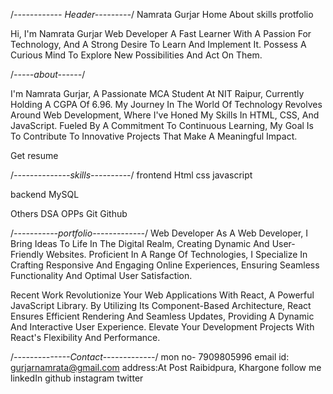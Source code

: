 /*------------ Header---------*/
Namrata Gurjar
Home About skills protfolio


Hi, I'm Namrata Gurjar
Web Developer
A Fast Learner With A Passion For Technology, And A Strong Desire To Learn And Implement It. Possess A Curious Mind To Explore New Possibilities And Act On Them.

/*-----about------*/

I'm Namrata Gurjar, A Passionate MCA Student At NIT Raipur, Currently Holding A CGPA Of 6.96.
My Journey In The World Of Technology Revolves Around Web Development, Where I've Honed My Skills In HTML, CSS, And JavaScript.
Fueled By A Commitment To Continuous Learning, My Goal Is To Contribute To Innovative Projects That Make A Meaningful Impact.

Get resume


/*--------------skills----------*/
frontend 
Html
css
javascript

backend
MySQL

Others
DSA
OPPs
Git
Github


/*-----------portfolio-------------*/
Web Developer
As A Web Developer, I Bring Ideas To Life In The Digital Realm, Creating Dynamic And User-Friendly Websites. Proficient In A Range Of Technologies, 
I Specialize In Crafting Responsive And Engaging Online Experiences, Ensuring Seamless Functionality And Optimal User Satisfaction.

Recent Work
Revolutionize Your Web Applications With React, A Powerful JavaScript Library.
By Utilizing Its Component-Based Architecture, React Ensures Efficient Rendering And Seamless Updates, Providing A Dynamic And Interactive User Experience. 
Elevate Your Development Projects With React's Flexibility And Performance.

/*--------------Contact-------------*/
mon no- 7909805996
email id: gurjarnamrata@gmail.com
address:At Post Raibidpura, Khargone
follow me 
linkedIn
github
instagram
twitter


